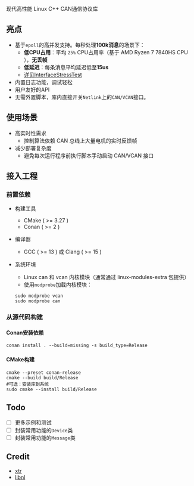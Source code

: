 现代高性能 Linux C++ CAN通信协议库

## 亮点

- 基于`epoll`的高并发支持。每秒处理**100k消息**的场景下：
    - **低CPU占用**：平均 `25%` CPU占用率（基于 AMD Ryzen 7 7840HS CPU
      ），**无丢帧**
    - **低延迟**：每条消息平均延迟低至**15us**
    - [详见InterfaceStressTest](tests/InterfaceStressTest.cpp)
- 内置日志功能，调试轻松
- 用户友好的API
- 无需外置脚本，库内直接开关`Netlink`上的`CAN/VCAN`接口。

## 使用场景

- 高实时性需求
    - 控制算法依赖 CAN 总线上大量电机的实时反馈帧
- 减少部署复杂度
    - 避免每次运行程序前执行脚本手动启动 CAN/VCAN 接口

## 接入工程

### 前置依赖

- 构建工具
    - CMake ( >= 3.27 )
    - Conan ( >= 2 )
- 编译器
    - GCC ( >= 13 ) 或 Clang ( >= 15 )
- 系统环境
    - Linux can 和 vcan 内核模块（通常通过 linux-modules-extra 包提供）
    - 使用`modprobe`加载内核模块：

    ```shell
    sudo modprobe vcan
    sudo modprobe can
    ```

### 从源代码构建

#### Conan安装依赖

```shell
conan install . --build=missing -s build_type=Release
```

#### CMake构建

```shell
cmake --preset conan-release
cmake --build build/Release
#可选：安装库到系统
sudo cmake --install build/Release
```

## Todo

- [ ] 更多示例和测试
- [ ] 封装常用功能的`Device`类
- [ ] 封装常用功能的`Message`类

## Credit

- [xtr](https://github.com/choll/xtr)
- [libnl](https://github.com/thom311/libnl)